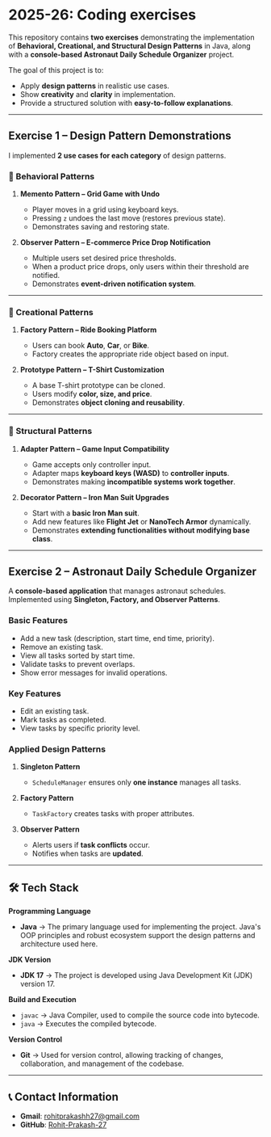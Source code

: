 # 2025-26: Coding exercises 

This repository contains **two exercises** demonstrating the implementation of **Behavioral, Creational, and Structural Design Patterns** in Java, along with a **console-based Astronaut Daily Schedule Organizer** project.  

The goal of this project is to:  
- Apply **design patterns** in realistic use cases.  
- Show **creativity** and **clarity** in implementation.  
- Provide a structured solution with **easy-to-follow explanations**.  

---

##  Exercise 1 – Design Pattern Demonstrations  

I implemented **2 use cases for each category** of design patterns.  

### 🔹 Behavioral Patterns  
1. **Memento Pattern – Grid Game with Undo**  
   - Player moves in a grid using keyboard keys.  
   - Pressing `z` undoes the last move (restores previous state).  
   - Demonstrates saving and restoring state.  

2. **Observer Pattern – E-commerce Price Drop Notification**  
   - Multiple users set desired price thresholds.  
   - When a product price drops, only users within their threshold are notified.  
   - Demonstrates **event-driven notification system**.  

---

### 🔹 Creational Patterns  
1. **Factory Pattern – Ride Booking Platform**  
   - Users can book **Auto**, **Car**, or **Bike**.  
   - Factory creates the appropriate ride object based on input.  

2. **Prototype Pattern – T-Shirt Customization**  
   - A base T-shirt prototype can be cloned.  
   - Users modify **color, size, and price**.  
   - Demonstrates **object cloning and reusability**.  

---

### 🔹 Structural Patterns  
1. **Adapter Pattern – Game Input Compatibility**  
   - Game accepts only controller input.  
   - Adapter maps **keyboard keys (WASD)** to **controller inputs**.  
   - Demonstrates making **incompatible systems work together**.  

2. **Decorator Pattern – Iron Man Suit Upgrades**  
   - Start with a **basic Iron Man suit**.  
   - Add new features like **Flight Jet** or **NanoTech Armor** dynamically.  
   - Demonstrates **extending functionalities without modifying base class**.  

---

##  Exercise 2 – Astronaut Daily Schedule Organizer  

A **console-based application** that manages astronaut schedules.  
Implemented using **Singleton, Factory, and Observer Patterns**.  

###  Basic Features  
- Add a new task (description, start time, end time, priority).  
- Remove an existing task.  
- View all tasks sorted by start time.  
- Validate tasks to prevent overlaps.  
- Show error messages for invalid operations.  

###  Key Features   
- Edit an existing task.  
- Mark tasks as completed.  
- View tasks by specific priority level.  

###  Applied Design Patterns  
1. **Singleton Pattern**  
   - `ScheduleManager` ensures only **one instance** manages all tasks.  

2. **Factory Pattern**  
   - `TaskFactory` creates tasks with proper attributes.  

3. **Observer Pattern**  
   - Alerts users if **task conflicts** occur.  
   - Notifies when tasks are **updated**.  

---

## 🛠️ Tech Stack  

**Programming Language**  
- **Java** → The primary language used for implementing the project. Java's OOP principles and robust ecosystem support the design patterns and architecture used here.  

**JDK Version**  
- **JDK 17** → The project is developed using Java Development Kit (JDK) version 17.  

**Build and Execution**  
- `javac` → Java Compiler, used to compile the source code into bytecode.  
- `java` → Executes the compiled bytecode.  

**Version Control**  
- **Git** → Used for version control, allowing tracking of changes, collaboration, and management of the codebase.  

---

## 📞 Contact Information  

- **Gmail**: [rohitprakashh27@gmail.com](mailto:rohitprakashh27@gmail.com)  
- **GitHub**: [Rohit-Prakash-27](https://github.com/Rohit-Prakash-27)  



